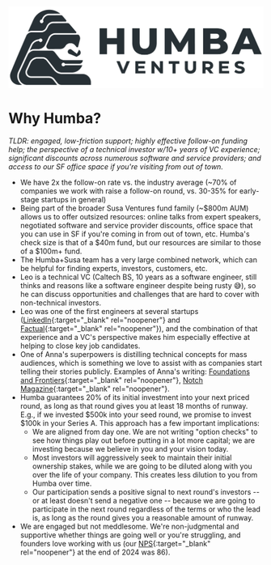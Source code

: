 <a href="#top"></a>

<link rel="stylesheet" href="../style.css">

[![Logo](../humba_logo.png)](https://humbaventures.com/)

# Why Humba?

_TLDR: engaged, low-friction support; highly effective follow-on funding help; the perspective of a technical investor w/10+ years of VC experience; significant discounts across numerous software and service providers; and access to our SF office space if you're visiting from out of town._

* We have 2x the follow-on rate vs. the industry average (~70% of companies we work with raise a follow-on round, vs. 30-35% for early-stage startups in general)
* Being part of the broader Susa Ventures fund family (~$800m AUM) allows us to offer outsized resources: online talks from expert speakers, negotiated software and service provider discounts, office space that you can use in SF if you're coming in from out of town, etc. Humba's check size is that of a $40m fund, but our resources are similar to those of a $100m+ fund.
* The Humba+Susa team has a very large combined network, which can be helpful for finding experts, investors, customers, etc.
* Leo is a technical VC (Caltech BS, 10 years as a software engineer, still thinks and reasons like a software engineer despite being rusty 😅), so he can discuss opportunities and challenges that are hard to cover with non-technical investors.
* Leo was one of the first engineers at several startups ([LinkedIn](https://www.linkedin.com/){:target="_blank" rel="noopener"} and [Factual](https://www.crunchbase.com/organization/factual){:target="_blank" rel="noopener"}), and the combination of that experience and a VC's perspective makes him especially effective at helping to close key job candidates.
* One of Anna's superpowers is distilling technical concepts for mass audiences, which is something we love to assist with as companies start telling their stories publicly. Examples of Anna's writing: [Foundations and Frontiers](https://www.contrary.com/foundations-and-frontiers){:target="_blank" rel="noopener"}, [Notch Magazine](https://notch.ink/anna-sofia-lesiv){:target="_blank" rel="noopener"}.
* Humba guarantees 20% of its initial investment into your next priced round, as long as that round gives you at least 18 months of runway. E.g., if we invested $500k into your seed round, we promise to invest $100k in your Series A. This approach has a few important implications:
    * We are aligned from day one. We are not writing "option checks" to see how things play out before putting in a lot more capital; we are investing because we believe in you and your vision today.
    * Most investors will aggressively seek to maintain their initial ownership stakes, while we are going to be diluted along with you over the life of your company. This creates less dilution to you from Humba over time.
    * Our participation sends a positive signal to next round's investors -- or at least doesn't send a negative one -- because we are going to participate in the next round regardless of the terms or who the lead is, as long as the round gives you a reasonable amount of runway.
* We are engaged but not meddlesome. We're non-judgmental and supportive whether things are going well or you're struggling, and founders love working with us (our [NPS](https://www.surveysensum.com/blog/what-is-a-good-net-promoter-score){:target="_blank" rel="noopener"} at the end of 2024 was 86).
